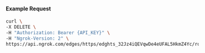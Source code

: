 <!-- Code generated for API Clients. DO NOT EDIT. -->

#### Example Request

```bash
curl \
-X DELETE \
-H "Authorization: Bearer {API_KEY}" \
-H "Ngrok-Version: 2" \
https://api.ngrok.com/edges/https/edghts_32Jz4iQEVqwDe4eUFAL5HkmZ4Yc/routes/edghtsrt_32Jz4m7bB0myBmu6UX6L2sTOLnH/request_headers
```
